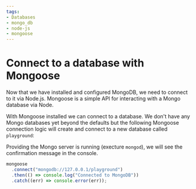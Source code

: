 ```yaml
---
tags:
- Databases
- mongo_db
- node-js
- mongoose
---
```


# Connect to a database with Mongoose

Now that we have installed and configured MongoDB, we need to connect to it via Node.js. Mongoose is a simple API for interacting with a Mongo database via Node.

With Mongoose installed we can connect to a database. We don't have any Mongo databases yet beyond the defaults but the following Mongoose connection logic will create and connect to a new database called `playground`:

Providing the Mongo server is running (execture `mongod`), we will see the confirmation message in the console. 

```js
mongoose
  .connect("mongodb://127.0.0.1/playground")
  .then(() => console.log("Connected to MongoDB"))
  .catch((err) => console.error(err));
```
